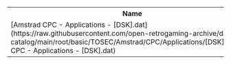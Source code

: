 <table>
<tr><th>Name</th><th>Size</th></tr>
<tr><td>
[Amstrad CPC - Applications - [DSK].dat](https://raw.githubusercontent.com/open-retrogaming-archive/dat-catalog/main/root/basic/TOSEC/Amstrad/CPC/Applications/[DSK]/Amstrad CPC - Applications - [DSK].dat)
</td><td>80242</td></tr>
</table>
